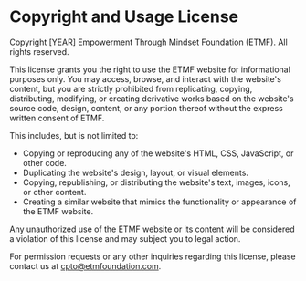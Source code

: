 # Copyright and Usage License

Copyright [YEAR] Empowerment Through Mindset Foundation (ETMF). All rights reserved.

This license grants you the right to use the ETMF website for informational purposes only. You may access, browse, and interact with the website's content, but you are strictly prohibited from replicating, copying, distributing, modifying, or creating derivative works based on the website's source code, design, content, or any portion thereof without the express written consent of ETMF.

This includes, but is not limited to:

* Copying or reproducing any of the website's HTML, CSS, JavaScript, or other code.
* Duplicating the website's design, layout, or visual elements.
* Copying, republishing, or distributing the website's text, images, icons, or other content.
* Creating a similar website that mimics the functionality or appearance of the ETMF website.

Any unauthorized use of the ETMF website or its content will be considered a violation of this license and may subject you to legal action.

For permission requests or any other inquiries regarding this license, please contact us at [cpto@etmfoundation.com](mailto:cpto@etmfoundation.com).
